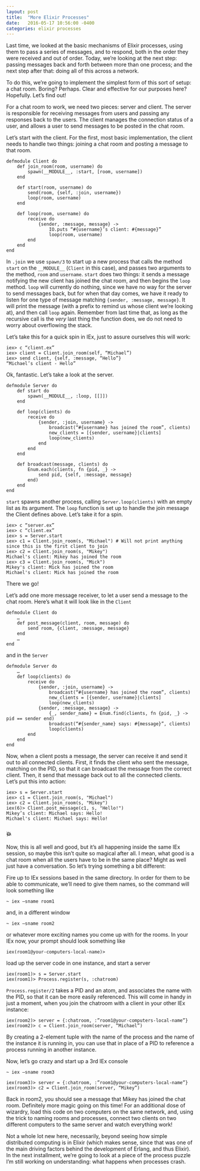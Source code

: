 ```yaml
---
layout: post
title:  "More Elixir Processes"
date:   2016-05-17 10:56:00 -0400
categories: elixir processes
---
```


Last time, we looked at the basic mechanisms of Elixir processes, using them to pass a series of messages, and to respond, both in the order they were received and out of order. Today, we’re looking at the next step: passing messages back and forth between more than one process; and the next step after that: doing all of this across a network.

To do this, we’re going to implement the simplest form of this sort of setup: a chat room. Boring? Perhaps. Clear and effective for our purposes here? Hopefully. Let’s find out!

For a chat room to work, we need two pieces: server and client. The server is responsible for receiving messages from users and passing any responses back to the users. The client manages the connection status of a user, and allows a user to send messages to be posted in the chat room.

Let’s start with the client. For the first, most basic implementation, the client needs to handle two things: joining a chat room and posting a message to that room.

    defmodule Client do
        def join_room(room, username) do
            spawn(__MODULE__, :start, [room, username])
        end

        def start(room, username) do
            send(room, {self, :join, username})
            loop(room, username)
        end

        def loop(room, username) do
            receive do
                {sender, :message, message} ->
                    IO.puts “#{username}’s client: #{message}”
                    loop(room, username)
            end
        end
    end

In `.join` we use `spawn/3` to start up a new process that calls the method `start` on the `__MODULE__` (`Client` in this case), and passes two arguments to the method, `room` and `username`. `start` does two things: it sends a message notifying the new client has joined the chat room, and then begins the `loop` method. `loop` will currently do nothing, since we have no way for the server to send messages back, but for when that day comes, we have it ready to listen for one type of message matching `{sender, :message, message}`. It will print the message (with a prefix to remind us whose client we’re looking at), and then call `loop` again. Remember from last time that, as long as the recursive call is the *very* last thing the function does, we do not need to worry about overflowing the stack.

Let’s take this for a quick spin in IEx, just to assure ourselves this will work:

    iex> c “client.ex”
    iex> client = Client.join_room(self, “Michael”)
    iex> send client, {self, :message, “Hello”}
    “Michael’s client - Hello”

Ok, fantastic. Let’s take a look at the server.

    defmodule Server do
        def start do
            spawn(__MODULE__, :loop, [[]])
        end

        def loop(clients) do
            receive do
                {sender, :join, username} ->
                    broadcast(“#{username} has joined the room”, clients)
                    new_clients = [{sender, username}|clients]
                    loop(new_clients)
                end
            end
        end

        def broadcast(message, clients) do
            Enum.each(clients, fn {pid, _} ->
                send pid, {self, :message, message}
            end)
        end
    end

`start` spawns another process, calling `Server.loop(clients)` with an empty list as its argument. The `loop` function is set up to handle the join message the Client defines above. Let’s take it for a spin.

    iex> c “server.ex”
    iex> c “client.ex”
    iex> s = Server.start
    iex> c1 = Client.join_room(s, "Michael") # Will not print anything since this is the first client to join
    iex> c2 = Client.join_room(s, "Mikey")
    Michael's client: Mikey has joined the room
    iex> c3 = Client.join_room(s, "Mick")
    Mikey's client: Mick has joined the room
    Michael's client: Mick has joined the room

There we go!

Let’s add one more message receiver, to let a user send a message to the chat room. Here’s what it will look like in the `Client`

    defmodule Client do
        …
        def post_message(client, room, message) do
            send room, {client, :message, message}
        end
        …
    end

and in the `Server`

    defmodule Server do
        …
        def loop(clients) do
            receive do
                {sender, :join, username} ->
                    broadcast(“#{username} has joined the room”, clients)
                    new_clients = [{sender, username}|clients]
                    loop(new_clients)
                {sender, :message, message} ->
                    {_, sender_name} = Enum.find(clients, fn {pid, _} -> pid == sender end)
                    broadcast(“#{sender_name} says: #{message}”, clients)
                    loop(clients)
            end
        end
    end

Now, when a client posts a message, the server can receive it and send it out to all connected clients. First, it finds the client who sent the message, matching on the PID, so that it can broadcast the message from the correct client. Then, it send that message back out to all the connected clients. Let’s put this into action:

    iex> s = Server.start
    iex> c1 = Client.join_room(s, "Michael")
    iex> c2 = Client.join_room(s, "Mikey")
    iex(6)> Client.post_message(c1, s, "Hello!")
    Mikey’s client: Michael says: Hello!
    Michael's client: Michael says: Hello!

### :boom:

Now, this is all well and good, but it’s all happening inside the same IEx session, so maybe this isn’t quite so magical after all. I mean, what good is a chat room when all the users have to be in the same place? Might as well just have a conversation. So let’s trying something a bit different:

Fire up to IEx sessions based in the same directory. In order for them to be able to communicate, we’ll need to give them names, so the command will look something like

    ~ iex —sname room1

and, in a different window

    ~ iex —sname room2

or whatever more exciting names you come up with for the rooms. In your IEx now, your prompt should look something like

    iex(room1@your-computers-local-name)>

load up the server code in one instance, and start a server

    iex(room1)> s = Server.start
    iex(room1)> Process.register(s, :chatroom)

`Process.register/2` takes a PID and an atom, and associates the name with the PID, so that it can be more easily referenced. This will come in handy in just a moment, when you join the chatroom with a client in your other IEx instance:

    iex(room2)> server = {:chatroom, :”room1@your-computers-local-name”}
    iex(room2)> c = Client.join_room(server, “Michael”)

By creating a 2-element tuple with the name of the process and the name of the instance it is running in, you can use that in place of a PID to reference a process running in another instance.

Now, let’s go crazy and start up a 3rd IEx console

    ~ iex —sname room3

    iex(room3)> server = {:chatroom, :”room1@your-computers-local-name”}
    iex(room3)> c2 = Client.join_room(server, “Mikey”)

Back in room2, you should see a message that Mikey has joined the chat room. Definitely more magic going on this time! For an additional dose of wizardry, load this code on two computers on the same network, and, using the trick to naming rooms and processes, connect two clients on two different computers to the same server and watch everything work!

Not a whole lot new here, necessarily, beyond seeing how simple distributed computing is in Elixir (which makes sense, since that was one of the main driving factors behind the development of Erlang, and thus Elixir). In the next installment, we’re going to look at a piece of the process puzzle I’m still working on understanding: what happens when processes crash.
